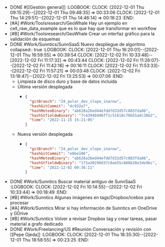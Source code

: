 - DONE #[[Gestión general]]
  :LOGBOOK:
  CLOCK: [2022-12-01 Thu 09:15:29]--[2022-12-01 Thu 09:48:35] =>  00:33:06
  CLOCK: [2022-12-01 Thu 14:29:51]--[2022-12-01 Thu 14:46:14] =>  00:16:23
  :END:
- [#A] #Work/Toolsresearch/GeoWhale Hay un ejemplo en cell_raw_data_example que es lo que hay que transformar en workflow
- [#B] #Work/Toolsresearch/GeoWhale Crear un interfaz gráfico para la validación de esquemas
- DONE #Work/Sunntics/SunnSaaS Nuevo despliegue de algoritmo
  collapsed:: true
  :LOGBOOK:
  CLOCK: [2022-12-01 Thu 16:20:01]--[2022-12-01 Thu 16:59:55] =>  00:39:54
  CLOCK: [2022-12-02 Fri 10:33:48]--[2022-12-02 Fri 11:17:32] =>  00:43:44
  CLOCK: [2022-12-02 Fri 11:26:07]--[2022-12-02 Fri 11:42:18] =>  00:16:11
  CLOCK: [2022-12-02 Fri 11:53:33]--[2022-12-02 Fri 11:57:21] =>  00:03:48
  CLOCK: [2022-12-02 Fri 13:18:47]--[2022-12-02 Fri 13:25:53] =>  00:07:06
  :END:
  - Limpieza de disco duro y base de datos incluida
  - Última versión desplegada
    - ```json
      {
        "gitBranch": "24_polar_dev_slope_inarow",
        "hashGitCommit": "4c932e7",
        "hashMeteoBinary": "ab628a26ed44efdd7d32d57c883fda86",
        "hashStfieldwBinary": "7c43940496ff1c51610c70b55adc30b2",
        "time": "2022-11-15 15:21:05"
      }
      ```
  - Nueva versión desplegada
    - ```json
      {
        "gitBranch": "24_polar_dev_slope_inarow",
        "hashGitCommit": "e8be106",
        "hashMeteoBinary": "ab628a26ed44efdd7d32d57c883fda86",
        "hashStfieldwBinary": "173a30298d37c0ae55c688628e3de9bc",
        "time": "2022-12-02 09:36:11"
      }
      ```
- DONE #Work/Sunntics Buscar material antiguo de SunnSaaS
  :LOGBOOK:
  CLOCK: [2022-12-02 Fri 10:14:55]--[2022-12-02 Fri 10:33:44] =>  00:18:49
  :END:
- [#B] #Work/Sunntics Algunas imágenes en tags/Dropbox/icebox para procesar
- [#A] #Work/Sunntics Mirar si hay información de Sunntics en OneDrive y GDrive
- [#B] #Work/Sunntics Volver a revisar Dropbox tag y crear tareas, pasar material a grafo dedicado
- DONE #Work/Freelancing/US #Reunión Conversación y revisión con [[Pepe Ojeda]]
  :LOGBOOK:
  CLOCK: [2022-12-01 Thu 18:35:30]--[2022-12-01 Thu 18:58:55] =>  00:23:25
  :END: